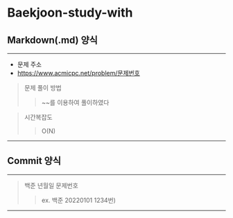 # Baekjoon-study-with

## Markdown(.md) 양식
- - -
+ 문제 주소  
 + https://www.acmicpc.net/problem/문제번호

> 문제 풀이 방법  
>> ~~를 이용하여 풀이하였다

> 시간복잡도  
>> O(N)
- - -

## Commit 양식
- - -
> 백준 년월일 문제번호  
>> ex. 백준 20220101 1234번)
- - -
